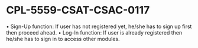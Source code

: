 # CPL-5559-CSAT-CSAC-0117

• Sign-Up function: If user has not registered yet, he/she has to sign up first then proceed ahead.
• Log-In function: If user is already registered then he/she has to sign in to access other modules.
